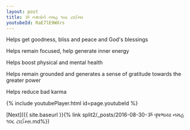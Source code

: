 ```yaml
---
layout: post
title: ૐ નક્ષત્રોને નમહ ૧૦૮ ટાઈમ્સ
youtubeId: RaE7lE9WXrs
---
```

 
 
Helps get goodness, bliss and peace and God's blessings
 
Helps remain focused, help generate inner energy 
 
Helps boost physical and mental health 
 
Helps remain grounded and generates a sense of gratitude towards the greater power 
 
Helps reduce bad karma
 
 
 
 


{% include youtubePlayer.html id=page.youtubeId %}
 
[Next]({{ site.baseurl }}{% link  split2/_posts/2016-08-30-ૐ વૃષભાયા નમહ ૧૦૮ ટાઈમ્સ.md%})
 
